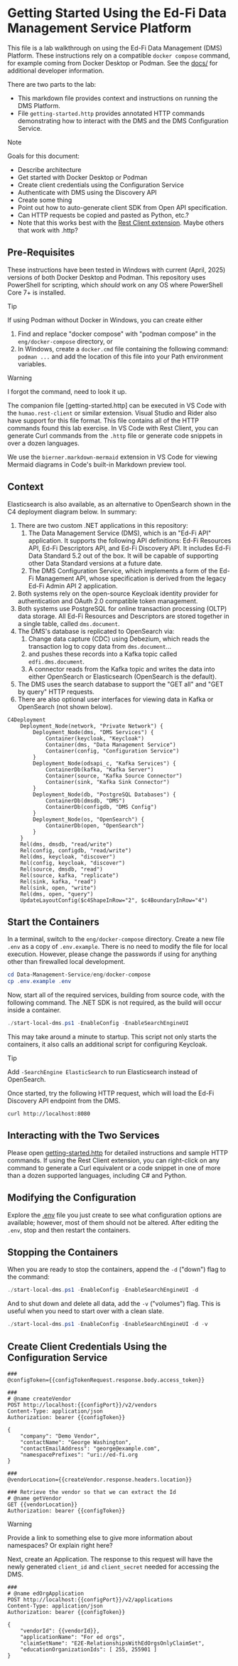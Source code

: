 # Getting Started Using the Ed-Fi Data Management Service Platform

This file is a lab walkthrough on using the Ed-Fi Data Management (DMS)
Platform. These instructions rely on a compatible `docker compose` command, for
example coming from Docker Desktop or Podman. See the [docs/](./docs/) for
additional developer information.

There are two parts to the lab:

* This markdown file provides context and instructions on running the DMS Platform.
* File `getting-started.http` provides annotated HTTP commands demonstrating how
  to interact with the DMS and the DMS Configuration Service.

> [!NOTE]
> Goals for this document:
>
> * Describe architecture
> * Get started with Docker Desktop or Podman
> * Create client credentials using the Configuration Service
> * Authenticate with DMS using the Discovery API
> * Create some thing
> * Point out how to auto-generate client SDK from Open API specification.
> * Can HTTP requests be copied and pasted as Python, etc.?
> * Note that this works best with the [Rest Client
>   extension](https://marketplace.visualstudio.com/items?itemName=humao.rest-client).
>   Maybe others that work with .http?

## Pre-Requisites

These instructions have been tested in Windows with current (April, 2025)
versions of both Docker Desktop and Podman. This repository uses PowerShell for
scripting, which _should_ work on any OS where PowerShell Core 7+ is installed.

> [!TIP]
> If using Podman without Docker in Windows, you can create either
>
> 1. Find and replace "docker compose" with "podman compose" in the `eng/docker-compose` directory, or
> 2. In Windows, create a `docker.cmd` file containing the following command:
>    `podman ...` and add the location of this file into your Path environment
>    variables.

> [!WARNING]
> I forgot the command, need to look it up.

The companion file [getting-started.http] can be executed in VS Code with the
`humao.rest-client` or similar extension. Visual Studio and Rider also have
support for this file format. This file contains all of the HTTP commands found
this lab exercise. In VS Code with Rest Client, you can generate Curl commands
from the `.http` file or generate code snippets in over a dozen languages.

We use the `bierner.markdown-mermaid` extension in VS Code for viewing Mermaid
diagrams in Code's built-in Markdown preview tool.

## Context

Elasticsearch is also available, as an alternative to OpenSearch shown in the C4
deployment diagram below. In summary:

1. There are two custom .NET applications in this repository:
   1. The Data Management Service (DMS), which is an "Ed-Fi API" application. It
      supports the following API definitions: Ed-Fi Resources API, Ed-Fi
      Descriptors API, and Ed-Fi Discovery API. It includes Ed-Fi Data Standard
      5.2 out of the box. It will be capable of supporting other Data Standard
      versions at a future date.
   2. The DMS Configuration Service, which implements a form of the Ed-Fi
      Management API, whose specification is derived from the legacy Ed-Fi Admin
      API 2 application.
2. Both systems rely on the open-source Keycloak identity provider for
   authentication and OAuth 2.0 compatible token management.
3. Both systems use PostgreSQL for online transaction processing (OLTP) data
   storage. All Ed-Fi Resources and Descriptors are stored together in a single
   table, called `dms.document`.
4. The DMS's database is replicated to OpenSearch via:
   1. Change data capture (CDC) using Debezium, which reads the transaction log
      to copy data from `dms.document`...
   2. and pushes these records into a Kafka topic called `edfi.dms.document`.
   3. A connector reads from the Kafka topic and writes the data into either
      OpenSearch or Elasticsearch (OpenSearch is the default).
5. The DMS uses the search database to support the "GET all" and "GET by query"
   HTTP requests.
6. There are also optional user interfaces for viewing data in Kafka or
   OpenSearch (not shown below).

```mermaid
C4Deployment
    Deployment_Node(network, "Private Network") {
        Deployment_Node(dms, "DMS Services") {
            Container(keycloak, "Keycloak")
            Container(dms, "Data Management Service")
            Container(config, "Configuration Service")
        }
        Deployment_Node(odsapi_c, "Kafka Services") {
            ContainerDb(kafka, "Kafka Server")
            Container(source, "Kafka Source Connector")
            Container(sink, "Kafka Sink Connector")
        }
        Deployment_Node(db, "PostgreSQL Databases") {
            ContainerDb(dmsdb, "DMS")
            ContainerDb(configdb, "DMS Config")
        }
        Deployment_Node(os, "OpenSearch") {
            ContainerDb(open, "OpenSearch")
        }
    }
    Rel(dms, dmsdb, "read/write")
    Rel(config, configdb, "read/write")
    Rel(dms, keycloak, "discover")
    Rel(config, keycloak, "discover")
    Rel(source, dmsdb, "read")
    Rel(source, kafka, "replicate")
    Rel(sink, kafka, "read")
    Rel(sink, open, "write")
    Rel(dms, open, "query")
    UpdateLayoutConfig($c4ShapeInRow="2", $c4BoundaryInRow="4")
```

## Start the Containers

In a terminal, switch to the `eng/docker-compose` directory. Create a new file
`.env` as a copy of `.env.example`. There is no need to modify the file for
local execution. However, please change the passwords if using for anything
other than firewalled local development.

```powershell
cd Data-Management-Service/eng/docker-compose
cp .env.example .env
```

Now, start all of the required services, building from source code, with the
following command. The .NET SDK is not required, as the build will occur inside
a container.

```powershell
./start-local-dms.ps1 -EnableConfig -EnableSearchEngineUI
```

This may take around a minute to startup. This script not only starts the
containers, it also calls an additional script for configuring Keycloak.

> [!TIP]
> Add `-SearchEngine ElasticSearch` to run Elasticsearch instead of OpenSearch.

Once started, try the following HTTP request, which will load the Ed-Fi
Discovery API endpoint from the DMS.

```http
curl http://localhost:8080
```

## Interacting with the Two Services

Please open [getting-started.http](./getting-started.http) for detailed
instructions and sample HTTP commands. If using the Rest Client extension, you
can right-click on any command to generate a Curl equivalent or a code snippet
in one of more than a dozen supported languages, including C# and Python.

## Modifying the Configuration

Explore the [.env](./eng/docker-compose/.env) file you just create to see what
configuration options are available; however, most of them should not be
altered. After editing the `.env`, stop and then restart the containers.

## Stopping the Containers

When you are ready to stop the containers, append the `-d` ("down") flag to the
command:

```powershell
./start-local-dms.ps1 -EnableConfig -EnableSearchEngineUI -d
```

And to shut down and delete all data, add the `-v` ("volumes") flag. This is
useful when you need to start over with a clean slate.

```powershell
./start-local-dms.ps1 -EnableConfig -EnableSearchEngineUI -d -v
```

## Create Client Credentials Using the Configuration Service

```http
###
@configToken={{configTokenRequest.response.body.access_token}}

###
# @name createVendor
POST http://localhost:{{configPort}}/v2/vendors
Content-Type: application/json
Authorization: bearer {{configToken}}

{
    "company": "Demo Vendor",
    "contactName": "George Washington",
    "contactEmailAddress": "george@example.com",
    "namespacePrefixes": "uri://ed-fi.org
}
```

```http
###
@vendorLocation={{createVendor.response.headers.location}}

### Retrieve the vendor so that we can extract the Id
# @name getVendor
GET {{vendorLocation}}
Authorization: bearer {{configToken}}
```

> [!WARNING]
> Provide a link to something else to give more information about namespaces?
> Or explain right here?

Next, create an Application. The response to this request will have the newly
generated `client_id` and `client_secret` needed for accessing the DMS.

```http
###
# @name edOrgApplication
POST http://localhost:{{configPort}}/v2/applications
Content-Type: application/json
Authorization: bearer {{configToken}}

{
    "vendorId": {{vendorId}},
    "applicationName": "For ed orgs",
    "claimSetName": "E2E-RelationshipsWithEdOrgsOnlyClaimSet",
    "educationOrganizationIds": [ 255, 255901 ]
}
```
